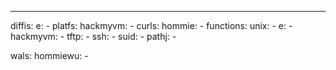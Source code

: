 ---
diffis:
  e:
    -
platfs:
  hackmyvm:
    -
curls:
  hommie:
    -
functions:
  unix:
    -
  e:
    -
  hackmyvm:
    -
  tftp:
    -
  ssh:
    -
  suid:
    -
  pathj:
    -

wals:
  hommiewu:
    -
